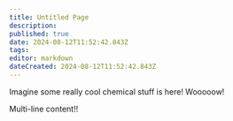 ```yaml
---
title: Untitled Page
description: 
published: true
date: 2024-08-12T11:52:42.843Z
tags: 
editor: markdown
dateCreated: 2024-08-12T11:52:42.843Z
---
```


Imagine some really cool chemical stuff is here!
Wooooow!

Multi-line content!!